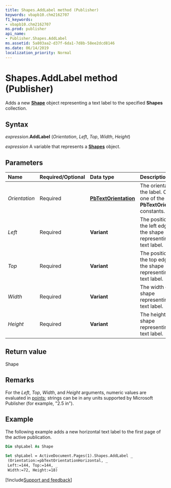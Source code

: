 ```yaml
---
title: Shapes.AddLabel method (Publisher)
keywords: vbapb10.chm2162707
f1_keywords:
- vbapb10.chm2162707
ms.prod: publisher
api_name:
- Publisher.Shapes.AddLabel
ms.assetid: 5a803aa2-d37f-6da1-7d8b-58ee2dcd8146
ms.date: 06/14/2019
localization_priority: Normal
---
```



# Shapes.AddLabel method (Publisher)

Adds a new **[Shape](Publisher.Shape.md)** object representing a text label to the specified **Shapes** collection.


## Syntax

_expression_.**AddLabel** (_Orientation_, _Left_, _Top_, _Width_, _Height_)

_expression_ A variable that represents a **[Shapes](Publisher.Shapes.md)** object.


## Parameters

|Name|Required/Optional|Data type|Description|
|:-----|:-----|:-----|:-----|
|_Orientation_|Required| **[PbTextOrientation](publisher.pbtextorientation.md)**|The orientation of the label. Can be one of the **PbTextOrientation** constants.|
|_Left_ |Required| **Variant**|The position of the left edge of the shape representing the text label.|
|_Top_ |Required| **Variant**|The position of the top edge of the shape representing the text label.|
|_Width_|Required| **Variant**|The width of the shape representing the text label.|
|_Height_|Required| **Variant**|The height of the shape representing the text label.|

## Return value

Shape


## Remarks

For the _Left_, _Top_, _Width_, and _Height_ arguments, numeric values are evaluated in [points](../language/glossary/vbe-glossary.md#point); strings can be in any units supported by Microsoft Publisher (for example, "2.5 in").


## Example

The following example adds a new horizontal text label to the first page of the active publication.

```vb
Dim shpLabel As Shape 
 
Set shpLabel = ActiveDocument.Pages(1).Shapes.AddLabel _ 
 (Orientation:=pbTextOrientationHorizontal, _ 
 Left:=144, Top:=144, _ 
 Width:=72, Height:=18)
```

[!include[Support and feedback](~/includes/feedback-boilerplate.md)]